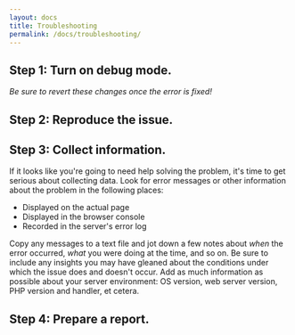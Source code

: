 ```yaml
---
layout: docs
title: Troubleshooting
permalink: /docs/troubleshooting/
---
```


## Step 1: Turn on debug mode.

*Be sure to revert these changes once the error is fixed!*

## Step 2: Reproduce the issue.


## Step 3: Collect information.

If it looks like you're going to need help solving the problem, it's time to get serious about collecting data. Look for error messages or other information about the problem in the following places: 

- Displayed on the actual page
- Displayed in the browser console
- Recorded in the server's error log

Copy any messages to a text file and jot down a few notes about *when* the error occurred, *what* you were doing at the time, and so on. Be sure to include any insights you may have gleaned about the conditions under which the issue does and doesn't occur. Add as much information as possible about your server environment: OS version, web server version, PHP version and handler, et cetera.

## Step 4: Prepare a report.
